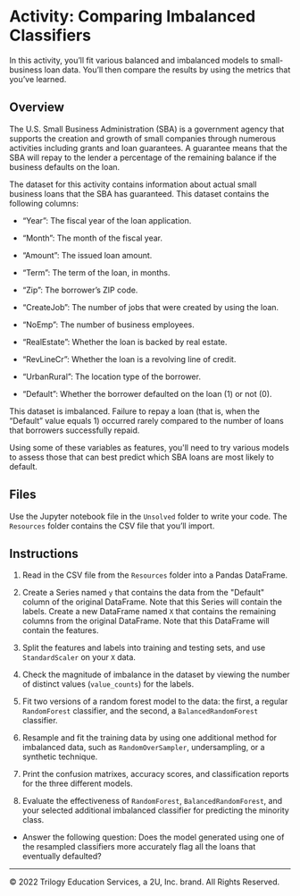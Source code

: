 # Activity: Comparing Imbalanced Classifiers

In this activity, you’ll fit various balanced and imbalanced models to small-business loan data. You’ll then compare the results by using the metrics that you’ve learned.

## Overview

The U.S. Small Business Administration (SBA) is a government agency that supports the creation and growth of small companies through numerous activities including grants and loan guarantees. A guarantee means that the SBA will repay to the lender a percentage of the remaining balance if the business defaults on the loan.

The dataset for this activity contains information about actual small business loans that the SBA has guaranteed. This dataset contains the following columns:

- “Year”: The fiscal year of the loan application.

- “Month”: The month of the fiscal year.

- “Amount”: The issued loan amount.

- “Term”: The term of the loan, in months.

- “Zip”: The borrower’s ZIP code.

- “CreateJob”: The number of jobs that were created by using the loan.

- “NoEmp”: The number of business employees.

- “RealEstate”: Whether the loan is backed by real estate.

- “RevLineCr”: Whether the loan is a revolving line of credit.

- “UrbanRural”: The location type of the borrower.

- “Default”: Whether the borrower defaulted on the loan (1) or not (0).

This dataset is imbalanced. Failure to repay a loan (that is, when the “Default” value equals 1) occurred rarely compared to the number of loans that borrowers successfully repaid.

Using some of these variables as features, you'll need to try various models to assess those that can best predict which SBA loans are most likely to default.

## Files

Use the Jupyter notebook file in the `Unsolved` folder to write your code. The `Resources` folder contains the CSV file that you’ll import.

## Instructions

1. Read in the CSV file from the `Resources` folder into a Pandas DataFrame.

2. Create a Series named `y` that contains the data from the "Default" column of the original DataFrame. Note that this Series will contain the labels. Create a new DataFrame named `X` that contains the remaining columns from the original DataFrame. Note that this DataFrame will contain the features.

3. Split the features and labels into training and testing sets, and use `StandardScaler` on your `X` data.

4. Check the magnitude of imbalance in the dataset by viewing the number of distinct values (`value_counts`) for the labels. 

5. Fit two versions of a random forest model to the data: the first, a regular `RandomForest` classifier, and the second, a `BalancedRandomForest` classifier.

6. Resample and fit the training data by using one additional method for imbalanced data, such as `RandomOverSampler`, undersampling, or a synthetic technique.

7. Print the confusion matrixes, accuracy scores, and classification reports for the three different models.

8. Evaluate the effectiveness of `RandomForest`, `BalancedRandomForest`, and your selected additional imbalanced classifier for predicting the minority class.

  * Answer the following question: Does the model generated using one of the resampled classifiers more accurately flag all the loans that eventually defaulted?

---

© 2022 Trilogy Education Services, a 2U, Inc. brand. All Rights Reserved.